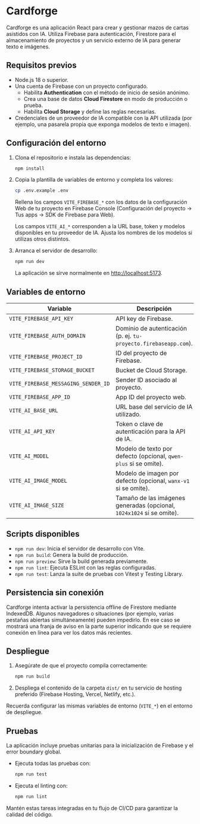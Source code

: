 # Cardforge

Cardforge es una aplicación React para crear y gestionar mazos de cartas asistidos con IA. Utiliza Firebase para autenticación, Firestore para el almacenamiento de proyectos y un servicio externo de IA para generar texto e imágenes.

## Requisitos previos

- Node.js 18 o superior.
- Una cuenta de Firebase con un proyecto configurado.
  - Habilita **Authentication** con el método de inicio de sesión anónimo.
  - Crea una base de datos **Cloud Firestore** en modo de producción o prueba.
  - Habilita **Cloud Storage** y define las reglas necesarias.
- Credenciales de un proveedor de IA compatible con la API utilizada (por ejemplo, una pasarela propia que exponga modelos de texto e imagen).

## Configuración del entorno

1. Clona el repositorio e instala las dependencias:

   ```bash
   npm install
   ```

2. Copia la plantilla de variables de entorno y completa los valores:

   ```bash
   cp .env.example .env
   ```

   Rellena los campos `VITE_FIREBASE_*` con los datos de la configuración Web de tu proyecto en Firebase Console (Configuración del proyecto → Tus apps → SDK de Firebase para Web).

   Los campos `VITE_AI_*` corresponden a la URL base, token y modelos disponibles en tu proveedor de IA. Ajusta los nombres de los modelos si utilizas otros distintos.

3. Arranca el servidor de desarrollo:

   ```bash
   npm run dev
   ```

   La aplicación se sirve normalmente en <http://localhost:5173>.

## Variables de entorno

| Variable                             | Descripción                                                                 |
| ------------------------------------ | --------------------------------------------------------------------------- |
| `VITE_FIREBASE_API_KEY`              | API key de Firebase.                                                        |
| `VITE_FIREBASE_AUTH_DOMAIN`          | Dominio de autenticación (p. ej. `tu-proyecto.firebaseapp.com`).            |
| `VITE_FIREBASE_PROJECT_ID`           | ID del proyecto de Firebase.                                                |
| `VITE_FIREBASE_STORAGE_BUCKET`       | Bucket de Cloud Storage.                                                    |
| `VITE_FIREBASE_MESSAGING_SENDER_ID`  | Sender ID asociado al proyecto.                                             |
| `VITE_FIREBASE_APP_ID`               | App ID del proyecto web.                                                    |
| `VITE_AI_BASE_URL`                   | URL base del servicio de IA utilizado.                                      |
| `VITE_AI_API_KEY`                    | Token o clave de autenticación para la API de IA.                           |
| `VITE_AI_MODEL`                      | Modelo de texto por defecto (opcional, `qwen-plus` si se omite).            |
| `VITE_AI_IMAGE_MODEL`                | Modelo de imagen por defecto (opcional, `wanx-v1` si se omite).             |
| `VITE_AI_IMAGE_SIZE`                 | Tamaño de las imágenes generadas (opcional, `1024x1024` si se omite).       |

## Scripts disponibles

- `npm run dev`: Inicia el servidor de desarrollo con Vite.
- `npm run build`: Genera la build de producción.
- `npm run preview`: Sirve la build generada previamente.
- `npm run lint`: Ejecuta ESLint con las reglas configuradas.
- `npm run test`: Lanza la suite de pruebas con Vitest y Testing Library.

## Persistencia sin conexión

Cardforge intenta activar la persistencia offline de Firestore mediante IndexedDB. Algunos navegadores o situaciones (por ejemplo, varias pestañas abiertas simultáneamente) pueden impedirlo. En ese caso se mostrará una franja de aviso en la parte superior indicando que se requiere conexión en línea para ver los datos más recientes.

## Despliegue

1. Asegúrate de que el proyecto compila correctamente:

   ```bash
   npm run build
   ```

2. Despliega el contenido de la carpeta `dist/` en tu servicio de hosting preferido (Firebase Hosting, Vercel, Netlify, etc.).

Recuerda configurar las mismas variables de entorno (`VITE_*`) en el entorno de despliegue.

## Pruebas

La aplicación incluye pruebas unitarias para la inicialización de Firebase y el error boundary global.

- Ejecuta todas las pruebas con:

  ```bash
  npm run test
  ```

- Ejecuta el linting con:

  ```bash
  npm run lint
  ```

Mantén estas tareas integradas en tu flujo de CI/CD para garantizar la calidad del código.
